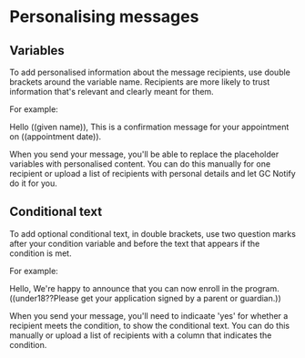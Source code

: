 # Personalising messages

## Variables

To add personalised information about the message recipients, use double brackets around the variable name. Recipients are more likely to trust information that's relevant and clearly meant for them.

For example:

Hello ((given name)),
This is a confirmation message for your appointment on ((appointment date)).

When you send your message, you'll be able to replace the placeholder variables with personalised content. You can do this manually for one recipient or upload a list of recipients with personal details and let GC Notify do it for you.

## Conditional text

To add optional conditional text, in double brackets, use two question marks after your condition variable and before the text that appears if the condition is met.

For example:

Hello,
We're happy to announce that you can now enroll in the program.
((under18??Please get your application signed by a parent or guardian.))

When you send your message, you'll need to indicaate 'yes' for whether a recipient meets the condition, to show the conditional text. You can do this manually or upload a list of recipients with a column that indicates the condition.
